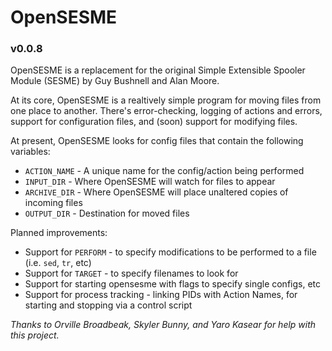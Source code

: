 # OpenSESME
### v0.0.8

OpenSESME is a replacement for the original Simple Extensible Spooler Module (SESME) by Guy Bushnell and Alan Moore.

At its core, OpenSESME is a realtively simple program for moving files from one place to another. There's error-checking, logging of actions and errors, support for configuration files, and (soon) support for modifying files.

At present, OpenSESME looks for config files that contain the following variables:

- `ACTION_NAME` - A unique name for the config/action being performed
- `INPUT_DIR` - Where OpenSESME will watch for files to appear
- `ARCHIVE_DIR` - Where OpenSESME will place unaltered copies of incoming files
- `OUTPUT_DIR` - Destination for moved files

Planned improvements: 
- Support for `PERFORM` - to specify modifications to be performed to a file (i.e. `sed`, `tr`, etc)
- Support for `TARGET` - to specify filenames to look for
- Support for starting opensesme with flags to specify single configs, etc
- Support for process tracking - linking PIDs with Action Names, for starting and stopping via a control script

*Thanks to Orville Broadbeak, Skyler Bunny, and Yaro Kasear for help with this project.*